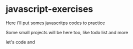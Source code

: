 # javascript-exercises

Here i'll put somes javascritps codes to practice

Some small projects will be here too, like todo list and more

let's code and 
